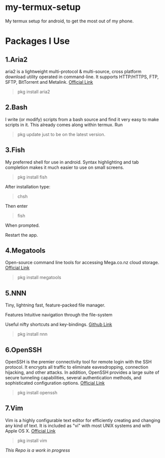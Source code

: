 # my-termux-setup
My termux setup for android, to get the most out of my phone.

# Packages I Use

## 1.Aria2
aria2 is a lightweight multi-protocol & multi-source, cross platform download utility operated in command-line. 
It supports HTTP/HTTPS, FTP, SFTP, BitTorrent and Metalink. [Official Link](https://aria2.github.io/)

>pkg install aria2

## 2.Bash
I write (or modify) scripts from a bash source and find it very easy to make scripts in it. This already comes along within termux.
Run 
>pkg update 
just to be on the latest version.

## 3.Fish
My preferred shell for use in android. Syntax highlighting and tab completion makes it much easier
to use on small screens.

>pkg install fish

After installation type:

>chsh

Then enter 

>fish

When prompted.

Restart the app.

## 4.Megatools
Open-source command line tools for accessing Mega.co.nz cloud storage. [Official Link](https://megatools.megous.com/)

>pkg install megatools

## 5.NNN
Tiny, lightning fast, feature-packed file manager.

Features 
Intuitive navigation through the file-system

Useful nifty shortcuts and key-bindings. [Github Link](https://github.com/jarun/nnn)

>pkg install nnn

## 6.OpenSSH
OpenSSH is the premier connectivity tool for remote login with the SSH protocol. It encrypts all
traffic to eliminate eavesdropping, connection hijacking, and other attacks. In addition, OpenSSH
provides a large suite of secure tunneling capabilities, several authentication methods, and
sophisticated configuration options. [Official Link](https://www.openssh.com/)

>pkg install openssh

## 7.Vim
Vim is a highly configurable text editor for efficiently creating and changing any kind of text. It
is included as "vi" with most UNIX systems and with Apple OS X. [Official
Link](https://www.vim.org/)

>pkg install vim

*This Repo is a work in progress*

